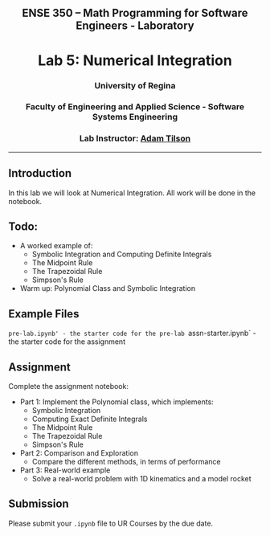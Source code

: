 <center>

## ENSE 350 – Math Programming for Software Engineers - Laboratory

# Lab 5: Numerical Integration

### University of Regina
### Faculty of Engineering and Applied Science - Software Systems Engineering

### Lab Instructor: [Adam Tilson](mailto:Adam.Tilson@uregina.ca)
</center>

---

## Introduction

In this lab we will look at Numerical Integration. All work will be done in the notebook.

## Todo:

- A worked example of:
  - Symbolic Integration and Computing Definite Integrals
  - The Midpoint Rule
  - The Trapezoidal Rule
  - Simpson's Rule
- Warm up: Polynomial Class and Symbolic Integration

## Example Files

`pre-lab.ipynb' - the starter code for the pre-lab
`assn-starter.ipynb` - the starter code for the assignment

## Assignment

Complete the assignment notebook:
- Part 1: Implement the Polynomial class, which implements:
  - Symbolic Integration
  - Computing Exact Definite Integrals
  - The Midpoint Rule
  - The Trapezoidal Rule
  - Simpson's Rule
- Part 2: Comparison and Exploration
  - Compare the different methods, in terms of performance
- Part 3: Real-world example
  - Solve a real-world problem with 1D kinematics and a model rocket

## Submission

Please submit your `.ipynb` file to UR Courses by the due date.